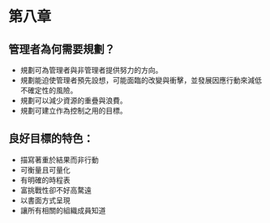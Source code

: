# 第八章

## 管理者為何需要規劃？
* 規劃可為管理者與非管理者提供努力的方向。
* 規劃能迫使管理者預先設想，可能面臨的改變與衝擊，並發展因應行動來減低不確定性的風險。
* 規劃可以減少資源的重疊與浪費。
* 規劃可建立作為控制之用的目標。

## 良好目標的特色：
* 描寫著重於結果而非行動
* 可衡量且可量化 
* 有明確的時程表
* 富挑戰性卻不好高騖遠
* 以書面方式呈現
* 讓所有相關的組織成員知道
